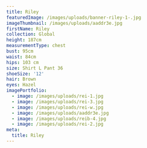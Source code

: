```yaml
---
title: Riley
featuredImage: /images/uploads/banner-riley-1-.jpg
imageThumbnail: /images/uploads/aaddr3e.jpg
firstName: Riley
collection: Global
height: 187cm
measurementType: chest
bust: 95cm
waist: 84cm
hips: 103 cm
size: Shirt L Pant 36
shoeSize: '12'
hair: Brown
eyes: Hazel
imagePortfolio:
  - image: /images/uploads/rei-1.jpg
  - image: /images/uploads/rei-3.jpg
  - image: /images/uploads/rei-w.jpg
  - image: /images/uploads/aaddr3e.jpg
  - image: /images/uploads/reib-4.jpg
  - image: /images/uploads/rei-2.jpg
meta:
  title: Riley
---
```


